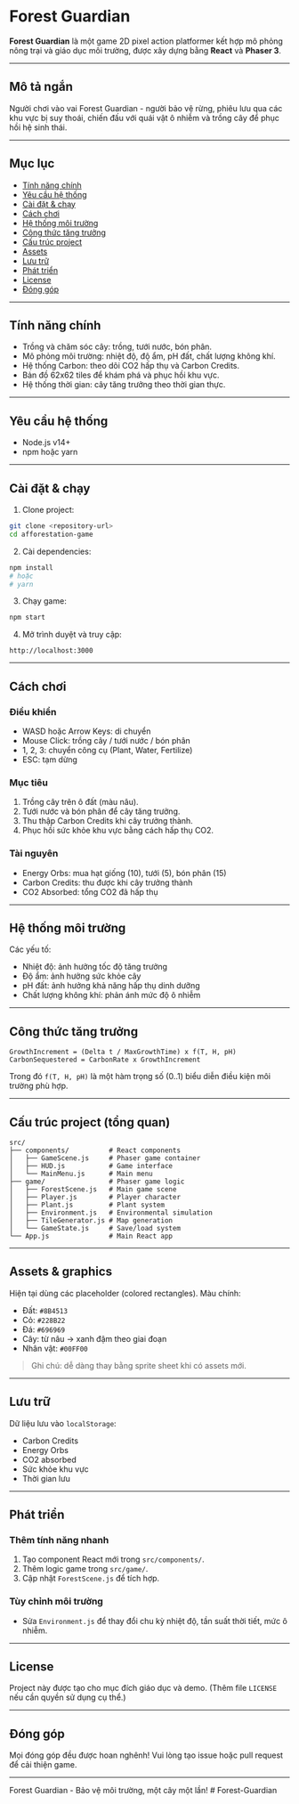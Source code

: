 # Forest Guardian

**Forest Guardian** là một game 2D pixel action platformer kết hợp mô phỏng nông trại và giáo dục môi trường, được xây dựng bằng **React** và **Phaser 3**.

---

## Mô tả ngắn

Người chơi vào vai Forest Guardian - người bảo vệ rừng, phiêu lưu qua các khu vực bị suy thoái, chiến đấu với quái vật ô nhiễm và trồng cây để phục hồi hệ sinh thái.

---

## Mục lục

* [Tính năng chính](#tính-năng-chính)
* [Yêu cầu hệ thống](#yêu-cầu-hệ-thống)
* [Cài đặt & chạy](#cài-đặt--chạy)
* [Cách chơi](#cách-chơi)
* [Hệ thống môi trường](#hệ-thống-môi-trường)
* [Công thức tăng trưởng](#công-thức-tăng-trưởng)
* [Cấu trúc project](#cấu-trúc-project)
* [Assets](#assets)
* [Lưu trữ](#lưu-trữ)
* [Phát triển](#phát-triển)
* [License](#license)
* [Đóng góp](#đóng-góp)

---

## Tính năng chính

* Trồng và chăm sóc cây: trồng, tưới nước, bón phân.
* Mô phỏng môi trường: nhiệt độ, độ ẩm, pH đất, chất lượng không khí.
* Hệ thống Carbon: theo dõi CO2 hấp thụ và Carbon Credits.
* Bản đồ 62x62 tiles để khám phá và phục hồi khu vực.
* Hệ thống thời gian: cây tăng trưởng theo thời gian thực.

---

## Yêu cầu hệ thống

* Node.js v14+
* npm hoặc yarn

---

## Cài đặt & chạy

1. Clone project:

```bash
git clone <repository-url>
cd afforestation-game
```

2. Cài dependencies:

```bash
npm install
# hoặc
# yarn
```

3. Chạy game:

```bash
npm start
```

4. Mở trình duyệt và truy cập:

```
http://localhost:3000
```

---

## Cách chơi

### Điều khiển

* WASD hoặc Arrow Keys: di chuyển
* Mouse Click: trồng cây / tưới nước / bón phân
* 1, 2, 3: chuyển công cụ (Plant, Water, Fertilize)
* ESC: tạm dừng

### Mục tiêu

1. Trồng cây trên ô đất (màu nâu).
2. Tưới nước và bón phân để cây tăng trưởng.
3. Thu thập Carbon Credits khi cây trưởng thành.
4. Phục hồi sức khỏe khu vực bằng cách hấp thụ CO2.

### Tài nguyên

* Energy Orbs: mua hạt giống (10), tưới (5), bón phân (15)
* Carbon Credits: thu được khi cây trưởng thành
* CO2 Absorbed: tổng CO2 đã hấp thụ

---

## Hệ thống môi trường

Các yếu tố:

* Nhiệt độ: ảnh hưởng tốc độ tăng trưởng
* Độ ẩm: ảnh hưởng sức khỏe cây
* pH đất: ảnh hưởng khả năng hấp thụ dinh dưỡng
* Chất lượng không khí: phản ánh mức độ ô nhiễm

---

## Công thức tăng trưởng

```text
GrowthIncrement = (Delta t / MaxGrowthTime) x f(T, H, pH)
CarbonSequestered = CarbonRate x GrowthIncrement
```

Trong đó `f(T, H, pH)` là một hàm trọng số (0..1) biểu diễn điều kiện môi trường phù hợp.

---

## Cấu trúc project (tổng quan)

```
src/
├── components/          # React components
│   ├── GameScene.js     # Phaser game container
│   ├── HUD.js           # Game interface
│   └── MainMenu.js      # Main menu
├── game/                # Phaser game logic
│   ├── ForestScene.js   # Main game scene
│   ├── Player.js        # Player character
│   ├── Plant.js         # Plant system
│   ├── Environment.js   # Environmental simulation
│   ├── TileGenerator.js # Map generation
│   └── GameState.js     # Save/load system
└── App.js               # Main React app
```

---

## Assets & graphics

Hiện tại dùng các placeholder (colored rectangles). Màu chính:

* Đất: `#8B4513`
* Cỏ: `#228B22`
* Đá: `#696969`
* Cây: từ nâu -> xanh đậm theo giai đoạn
* Nhân vật: `#00FF00`

> Ghi chú: dễ dàng thay bằng sprite sheet khi có assets mới.

---

## Lưu trữ

Dữ liệu lưu vào `localStorage`:

* Carbon Credits
* Energy Orbs
* CO2 absorbed
* Sức khỏe khu vực
* Thời gian lưu

---

## Phát triển

### Thêm tính năng nhanh

1. Tạo component React mới trong `src/components/`.
2. Thêm logic game trong `src/game/`.
3. Cập nhật `ForestScene.js` để tích hợp.

### Tùy chỉnh môi trường

* Sửa `Environment.js` để thay đổi chu kỳ nhiệt độ, tần suất thời tiết, mức ô nhiễm.

---

## License

Project này được tạo cho mục đích giáo dục và demo. (Thêm file `LICENSE` nếu cần quyền sử dụng cụ thể.)

---

## Đóng góp

Mọi đóng góp đều được hoan nghênh! Vui lòng tạo issue hoặc pull request để cải thiện game.

---

Forest Guardian - Bảo vệ môi trường, một cây một lần!
#   F o r e s t - G u a r d i a n  
 